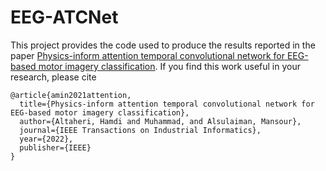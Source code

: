 # EEG-ATCNet

This project provides the code used to produce the results reported in the paper [Physics-inform attention temporal convolutional network for EEG-based motor imagery classification](https://www.researchgate.net/publication/362491847_Physics-inform_attention_temporal_convolutional_network_for_EEG-based_motor_imagery_classification). If you find this work useful in your research, please cite

```
@article{amin2021attention,
  title={Physics-inform attention temporal convolutional network for EEG-based motor imagery classification},
  author={Altaheri, Hamdi and Muhammad, and Alsulaiman, Mansour},
  journal={IEEE Transactions on Industrial Informatics},
  year={2022},
  publisher={IEEE}
}
